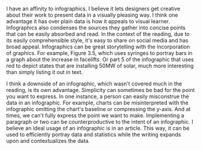 <p>
I have an affinity to infographics. I believe it lets designers get creative about their work to present data in a visually pleasing way. I think one advantage it has over plain data is how it appeals to visual learner. Infographics also condenses the sources they gather into concise points that can be easily absorbed and read. In the context of the reading, due to its easily comprehensible style, it's easy to share on social media and has broad appeal. Infographics can be great storytelling with the incorporation of graphics. For example, Figure 3.5, which uses syringes to portray bars in a graph about the increase in facelifts. Or part 5 of the infographic that uses red to depict states that are installing 50MW of solar, much more interesting than simply listing it out in text. </p>
<p>


I think a downside of an infographic, which wasn't covered much in the reading, is its own advantage. Simplicity can sometimes be bad for the point you want to express. In one instance, a person can easily misconstrue the data in an infographic. For example, charts can be misinterpreted with the infographic omitting the chart's baseline or compressing the y-axis. And at times, we can't fully express the point we want to make. Implementing a paragraph or two can be counterproductive to the intent of an infographic. I believe an ideal usage of an infographic is in an article. This way, it can be used to efficiently portray data and statistics while the writing expands upon and contextualizes the data. 

</p>
